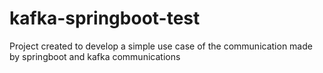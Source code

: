 # kafka-springboot-test
Project created to develop a simple use case of the communication made by springboot and kafka communications
